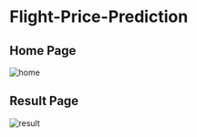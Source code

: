 # Flight-Price-Prediction

## Home Page

![home](https://user-images.githubusercontent.com/68010329/103168073-39db6900-4856-11eb-9c1b-179a4ed58ef5.JPG)

## Result Page

![result](https://user-images.githubusercontent.com/68010329/103168084-4eb7fc80-4856-11eb-8f6a-b69763a19324.JPG)

